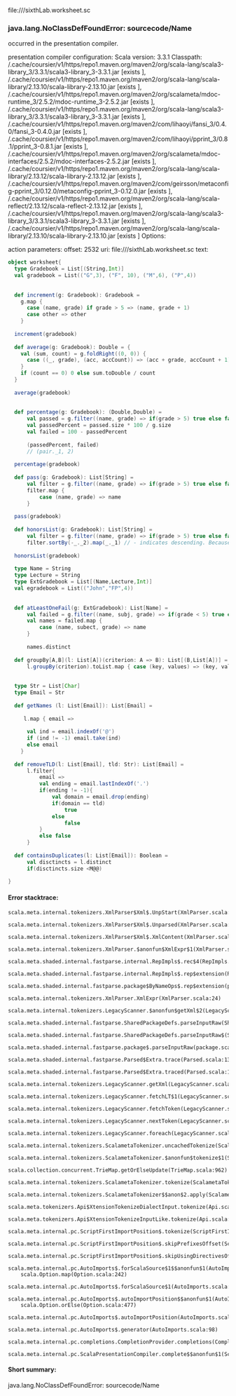 file://<WORKSPACE>/sixthLab.worksheet.sc
### java.lang.NoClassDefFoundError: sourcecode/Name

occurred in the presentation compiler.

presentation compiler configuration:
Scala version: 3.3.1
Classpath:
<HOME>/.cache/coursier/v1/https/repo1.maven.org/maven2/org/scala-lang/scala3-library_3/3.3.1/scala3-library_3-3.3.1.jar [exists ], <HOME>/.cache/coursier/v1/https/repo1.maven.org/maven2/org/scala-lang/scala-library/2.13.10/scala-library-2.13.10.jar [exists ], <HOME>/.cache/coursier/v1/https/repo1.maven.org/maven2/org/scalameta/mdoc-runtime_3/2.5.2/mdoc-runtime_3-2.5.2.jar [exists ], <HOME>/.cache/coursier/v1/https/repo1.maven.org/maven2/org/scala-lang/scala3-library_3/3.3.1/scala3-library_3-3.3.1.jar [exists ], <HOME>/.cache/coursier/v1/https/repo1.maven.org/maven2/com/lihaoyi/fansi_3/0.4.0/fansi_3-0.4.0.jar [exists ], <HOME>/.cache/coursier/v1/https/repo1.maven.org/maven2/com/lihaoyi/pprint_3/0.8.1/pprint_3-0.8.1.jar [exists ], <HOME>/.cache/coursier/v1/https/repo1.maven.org/maven2/org/scalameta/mdoc-interfaces/2.5.2/mdoc-interfaces-2.5.2.jar [exists ], <HOME>/.cache/coursier/v1/https/repo1.maven.org/maven2/org/scala-lang/scala-library/2.13.12/scala-library-2.13.12.jar [exists ], <HOME>/.cache/coursier/v1/https/repo1.maven.org/maven2/com/geirsson/metaconfig-pprint_3/0.12.0/metaconfig-pprint_3-0.12.0.jar [exists ], <HOME>/.cache/coursier/v1/https/repo1.maven.org/maven2/org/scala-lang/scala-reflect/2.13.12/scala-reflect-2.13.12.jar [exists ], <HOME>/.cache/coursier/v1/https/repo1.maven.org/maven2/org/scala-lang/scala3-library_3/3.3.1/scala3-library_3-3.3.1.jar [exists ], <HOME>/.cache/coursier/v1/https/repo1.maven.org/maven2/org/scala-lang/scala-library/2.13.10/scala-library-2.13.10.jar [exists ]
Options:



action parameters:
offset: 2532
uri: file://<WORKSPACE>/sixthLab.worksheet.sc
text:
```scala
object worksheet{
  type Gradebook = List[(String,Int)] 
  val gradebook = List(("G",3), ("F", 10), ("M",6), ("P",4))
  
  
  def increment(g: Gradebook): Gradebook =
    g.map {
      case (name, grade) if grade > 5 => (name, grade + 1)
      case other => other
    }
  
  increment(gradebook)
  
  def average(g: Gradebook): Double = {
    val (sum, count) = g.foldRight((0, 0)) {
      case ((_, grade), (acc, accCount)) => (acc + grade, accCount + 1)
    }
    if (count == 0) 0 else sum.toDouble / count
  }
  
  average(gradebook)
  
  
  def percentage(g: Gradebook): (Double,Double) = 
      val passed = g.filter((name, grade) => if(grade > 5) true else false)
      val passedPercent = passed.size * 100 / g.size
      val failed = 100 - passedPercent
  
      (passedPercent, failed)
      // (pair._1, 2)
  
  percentage(gradebook)
  
  def pass(g: Gradebook): List[String] = 
      val filter = g.filter((name, grade) => if(grade > 5) true else false)
      filter.map {
          case (name, grade) => name
      }
  
  pass(gradebook)
  
  def honorsList(g: Gradebook): List[String] = 
      val filter = g.filter((name, grade) => if(grade > 5) true else false)
      filter.sortBy(-_._2).map(_._1) // - indicates descending. Because it is negativ!!
  
  honorsList(gradebook)
  
  type Name = String
  type Lecture = String
  type ExtGradebook = List[(Name,Lecture,Int)]
  val egradebook = List(("John","FP",4))
  
  
  def atLeastOneFail(g: ExtGradebook): List[Name] = 
      val failed = g.filter((name, subj, grade) => if(grade < 5) true else false)
      val names = failed.map {
          case (name, subect, grade) => name
      }
  
      names.distinct
      
  def groupBy[A,B](l: List[A])(criterion: A => B): List[(B,List[A])] = 
      l.groupBy(criterion).toList.map { case (key, values) => (key, values) }
  
  
  type Str = List[Char]
  type Email = Str
  
  def getNames (l: List[Email]): List[Email] = 
  
     l.map { email =>
  
      val ind = email.indexOf('@')
      if (ind != -1) email.take(ind)
      else email
    }
  
  def removeTLD(l: List[Email], tld: Str): List[Email] = 
      l.filter{
          email =>
          val ending = email.lastIndexOf('.')
          if(ending != -1){
              val domain = email.drop(ending)
              if(domain == tld) 
                  true
              else 
                  false
          }
          else false
      }
  
  def containsDuplicates(l: List[Email]): Boolean = 
      val disctincts = l.distinct
      if(disctincts.size <M@@)
  
}
```



#### Error stacktrace:

```
scala.meta.internal.tokenizers.XmlParser$Xml$.UnpStart(XmlParser.scala:48)
	scala.meta.internal.tokenizers.XmlParser$Xml$.Unparsed(XmlParser.scala:47)
	scala.meta.internal.tokenizers.XmlParser$Xml$.XmlContent(XmlParser.scala:43)
	scala.meta.internal.tokenizers.XmlParser.$anonfun$XmlExpr$1(XmlParser.scala:24)
	scala.meta.shaded.internal.fastparse.internal.RepImpls$.rec$4(RepImpls.scala:226)
	scala.meta.shaded.internal.fastparse.internal.RepImpls$.rep$extension(RepImpls.scala:266)
	scala.meta.shaded.internal.fastparse.package$ByNameOps$.rep$extension(package.scala:202)
	scala.meta.internal.tokenizers.XmlParser.XmlExpr(XmlParser.scala:24)
	scala.meta.internal.tokenizers.LegacyScanner.$anonfun$getXml$2(LegacyScanner.scala:932)
	scala.meta.shaded.internal.fastparse.SharedPackageDefs.parseInputRaw(SharedPackageDefs.scala:69)
	scala.meta.shaded.internal.fastparse.SharedPackageDefs.parseInputRaw$(SharedPackageDefs.scala:45)
	scala.meta.shaded.internal.fastparse.package$.parseInputRaw(package.scala:6)
	scala.meta.shaded.internal.fastparse.Parsed$Extra.trace(Parsed.scala:139)
	scala.meta.shaded.internal.fastparse.Parsed$Extra.traced(Parsed.scala:118)
	scala.meta.internal.tokenizers.LegacyScanner.getXml(LegacyScanner.scala:936)
	scala.meta.internal.tokenizers.LegacyScanner.fetchLT$1(LegacyScanner.scala:295)
	scala.meta.internal.tokenizers.LegacyScanner.fetchToken(LegacyScanner.scala:303)
	scala.meta.internal.tokenizers.LegacyScanner.nextToken(LegacyScanner.scala:211)
	scala.meta.internal.tokenizers.LegacyScanner.foreach(LegacyScanner.scala:1011)
	scala.meta.internal.tokenizers.ScalametaTokenizer.uncachedTokenize(ScalametaTokenizer.scala:24)
	scala.meta.internal.tokenizers.ScalametaTokenizer.$anonfun$tokenize$1(ScalametaTokenizer.scala:17)
	scala.collection.concurrent.TrieMap.getOrElseUpdate(TrieMap.scala:962)
	scala.meta.internal.tokenizers.ScalametaTokenizer.tokenize(ScalametaTokenizer.scala:17)
	scala.meta.internal.tokenizers.ScalametaTokenizer$$anon$2.apply(ScalametaTokenizer.scala:332)
	scala.meta.tokenizers.Api$XtensionTokenizeDialectInput.tokenize(Api.scala:25)
	scala.meta.tokenizers.Api$XtensionTokenizeInputLike.tokenize(Api.scala:14)
	scala.meta.internal.pc.ScriptFirstImportPosition$.tokenize(ScriptFirstImportPosition.scala:112)
	scala.meta.internal.pc.ScriptFirstImportPosition$.skipPrefixesOffset(ScriptFirstImportPosition.scala:62)
	scala.meta.internal.pc.ScriptFirstImportPosition$.skipUsingDirectivesOffset(ScriptFirstImportPosition.scala:59)
	scala.meta.internal.pc.AutoImports$.forScalaSource$1$$anonfun$1(AutoImports.scala:324)
	scala.Option.map(Option.scala:242)
	scala.meta.internal.pc.AutoImports$.forScalaSource$1(AutoImports.scala:334)
	scala.meta.internal.pc.AutoImports$.autoImportPosition$$anonfun$1(AutoImports.scala:376)
	scala.Option.orElse(Option.scala:477)
	scala.meta.internal.pc.AutoImports$.autoImportPosition(AutoImports.scala:376)
	scala.meta.internal.pc.AutoImports$.generator(AutoImports.scala:98)
	scala.meta.internal.pc.completions.CompletionProvider.completions(CompletionProvider.scala:70)
	scala.meta.internal.pc.ScalaPresentationCompiler.complete$$anonfun$1(ScalaPresentationCompiler.scala:146)
```
#### Short summary: 

java.lang.NoClassDefFoundError: sourcecode/Name